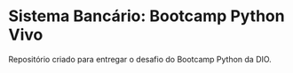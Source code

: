 # Sistema Bancário: Bootcamp Python Vivo

Repositório criado para entregar o desafio do Bootcamp Python da DIO.
